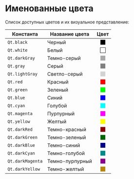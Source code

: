  
# Именованные цвета

<!--start-->
Список доступных цветов и их визуальное представление:

| Константа        | Название цвета     | Цвет           |
|------------------|--------------------|:----------------:|
| `Qt.black`       | Черный             | <span style="display:inline-block;width:16px;height:16px;background-color:#000000;border:1px solid #FFFFFF;"></span> |
| `Qt.white`       | Белый              | <span style="display:inline-block;width:16px;height:16px;background-color:#FFFFFF;border:1px solid #000000;"></span> |
| `Qt.darkGray`    | Темно-серый        | <span style="display:inline-block;width:16px;height:16px;background-color:#A9A9A9;"></span> |
| `Qt.gray`        | Серый              | <span style="display:inline-block;width:16px;height:16px;background-color:#808080;"></span> |
| `Qt.lightGray`   | Светло-серый       | <span style="display:inline-block;width:16px;height:16px;background-color:#D3D3D3;"></span> |
| `Qt.red`         | Красный            | <span style="display:inline-block;width:16px;height:16px;background-color:#FF0000;"></span> |
| `Qt.green`       | Зеленый            | <span style="display:inline-block;width:16px;height:16px;background-color:#00FF00;"></span> |
| `Qt.blue`        | Синий              | <span style="display:inline-block;width:16px;height:16px;background-color:#0000FF;"></span> |
| `Qt.cyan`        | Голубой            | <span style="display:inline-block;width:16px;height:16px;background-color:#00FFFF;"></span> |
| `Qt.magenta`     | Пурпурный          | <span style="display:inline-block;width:16px;height:16px;background-color:#FF00FF;"></span> |
| `Qt.yellow`      | Желтый             | <span style="display:inline-block;width:16px;height:16px;background-color:#FFFF00;"></span> |
| `Qt.darkRed`     | Темно-красный      | <span style="display:inline-block;width:16px;height:16px;background-color:#8B0000;"></span> |
| `Qt.darkGreen`   | Темно-зеленый      | <span style="display:inline-block;width:16px;height:16px;background-color:#006400;"></span> |
| `Qt.darkBlue`    | Темно-синий        | <span style="display:inline-block;width:16px;height:16px;background-color:#00008B;"></span> |
| `Qt.darkCyan`    | Темно-голубой      | <span style="display:inline-block;width:16px;height:16px;background-color:#008B8B;"></span> |
| `Qt.darkMagenta` | Темно-пурпурный    | <span style="display:inline-block;width:16px;height:16px;background-color:#8B008B;"></span> |
| `Qt.darkYellow`  | Темно-желтый       | <span style="display:inline-block;width:16px;height:16px;background-color:#B8860B;"></span> |
<!--end-->